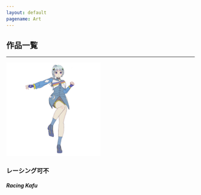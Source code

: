 ```yaml
---
layout: default
pagename: Art
---
```

## 作品一覧
<hr>
<div>
<a href="./art/Racing-kafu"><img src="./assets/images/art/Racing-kafu/CEA2409B-A9FF-41E8-A455-5C9F11AB2DC1.png" width="50%" oncontextmenu=”return false;"></a>
<h3>レーシング可不</h3><h5>Racing Kafu</h5>
</div>
